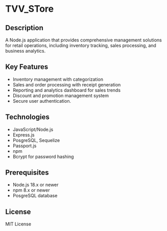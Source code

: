 # TVV_STore

## Description
A Node.js application that provides comprehensive management solutions for retail operations, including inventory tracking, sales processing, and business analytics.

## Key Features
- Inventory management with categorization
- Sales and order processing with receipt generation
- Reporting and analytics dashboard for sales trends
- Discount and promotion management system
- Secure user authentication.

## Technologies
- JavaScript/Node.js
- Express.js
- PosgreSQL, Sequelize
- Passport.js
- npm
- Bcrypt for password hashing

## Prerequisites
- Node.js 18.x or newer
- npm 8.x or newer
- PosgreSQL database

## License
MIT License
